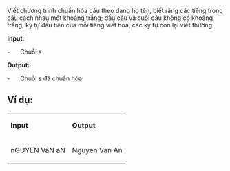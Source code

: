 

<p>Viết chương trình chuẩn hóa câu theo dạng họ tên, biết rằng các tiếng trong câu cách nhau một khoảng trắng; đầu câu và cuối câu không có khoảng trắng; ký tự đầu tiên của mỗi tiếng viết hoa, các ký tự còn lại viết thường.</span></p>

<p><strong>Input:</strong></p>

<p>-&nbsp;&nbsp;&nbsp;&nbsp;&nbsp; Chuỗi s</p>

<p><strong>Output:</strong></p>

<p>-&nbsp;&nbsp;&nbsp;&nbsp;&nbsp; Chuỗi s đã chuẩn hóa</p>



<h2>Ví dụ:</h2>

<table>
	<tbody>
		<tr>
			<td>
			<p><strong>Input</span></strong></p>
			</td>
			<td>
			<p><strong>Output </span></strong></p>
			</td>
		</tr>
		<tr>
			<td>
			<p>nGUYEN VaN aN </span></p>
			</td>
			<td>
			<p>Nguyen Van An</span></p>
			</td>
		</tr>
	</tbody>
</table>
